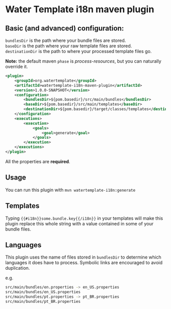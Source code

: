 Water Template i18n maven plugin
===

Basic (and advanced) configuration:
---

`bundlesDir` is the path where your bundle files are stored.<br/>
`baseDir` is the path where your raw template files are stored.<br/>
`destinationDir` is the path to where your processed template files go.

**Note:** the default maven `phase` is *process-resources*, but you can naturally override it.


```xml
<plugin>
    <groupId>org.watertemplate</groupId>
    <artifactId>watertemplate-i18n-maven-plugin</artifactId>
    <version>1.0.0-SNAPSHOT</version>
    <configuration>
        <bundlesDir>${pom.basedir}/src/main/bundles</bundlesDir>
        <baseDir>${pom.basedir}/src/main/templates</baseDir>
        <destinationDir>${pom.basedir}/target/classes/templates</destinationDir>
    </configuration>
    <executions>
        <execution>
            <goals>
                <goal>generate</goal>
            </goals>
        </execution>
    </executions>
</plugin>
```

All the properties are **required**.

Usage
---
You can run this plugin with `mvn watertemplate-i18n:generate`

Templates
---
Typing `{{#i18n}}some.bundle.key{{/i18n}}` in your templates will make this plugin replace this whole string with a value contained in some of your bundle files.

Languages
---
This plugin uses the name of files stored in `bundlesDir` to determine which languages it does have to process.
Symbolic links are encouraged to avoid duplication.


e.g.


```bash
src/main/bundles/en.properties -> en_US.properties
src/main/bundles/en_US.properties
src/main/bundles/pt.properties -> pt_BR.properties
src/main/bundles/pt_BR.properties
```
